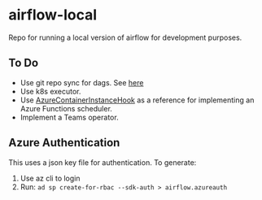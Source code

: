 # airflow-local
Repo for running a local version of airflow for development purposes.

## To Do

- Use git repo sync for dags. See [here](https://docs.bitnami.com/azure-templates/infrastructure/apache-airflow/configuration/sync-dags/)
- Use k8s executor.
- Use [AzureContainerInstanceHook](https://github.com/apache/airflow/blob/v1-10-stable/airflow/contrib/hooks/azure_container_instance_hook.py)
as a reference for implementing an Azure Functions scheduler.
- Implement a Teams operator.

## Azure Authentication
This uses a json key file for authentication. To generate:

1. Use az cli to login
2. Run: `ad sp create-for-rbac --sdk-auth > airflow.azureauth`